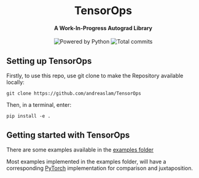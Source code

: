 <div align="center">

# TensorOps
#### A Work-In-Progress Autograd Library

<img src="https://img.shields.io/badge/Powered%20by-Python-306998" alt="Powered by Python">
<img src="https://badgen.net/github/commits/andreaslam/TensorOps/main" alt="Total commits">

</div>

## Setting up TensorOps

Firstly, to use this repo, use git clone to make the Repository available locally:

```
git clone https://github.com/andreaslam/TensorOps
```

Then, in a terminal, enter:

```
pip install -e .
```

## Getting started with TensorOps

There are some examples available in the [examples folder](https://github.com/andreaslam/TensorOps/tree/main/examples)

Most examples implemented in the examples folder, will have a corresponding [PyTorch](https://github.com/pytorch/pytorch) implementation for comparison and juxtaposition.